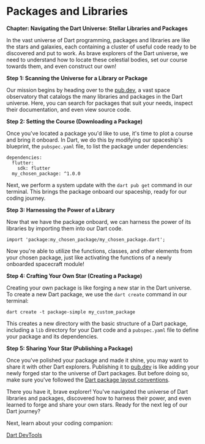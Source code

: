 # Packages and Libraries

**Chapter: Navigating the Dart Universe: Stellar Libraries and Packages**

In the vast universe of Dart programming, packages and libraries are like the stars and galaxies, each containing a cluster of useful code ready to be discovered and put to work. As brave explorers of the Dart universe, we need to understand how to locate these celestial bodies, set our course towards them, and even construct our own!

**Step 1: Scanning the Universe for a Library or Package**

Our mission begins by heading over to the [pub.dev](https://pub.dev/), a vast space observatory that catalogs the many libraries and packages in the Dart universe. Here, you can search for packages that suit your needs, inspect their documentation, and even view source code.

**Step 2: Setting the Course (Downloading a Package)**

Once you've located a package you'd like to use, it's time to plot a course and bring it onboard. In Dart, we do this by modifying our spaceship's blueprint, the `pubspec.yaml` file, to list the package under dependencies:

```
dependencies:
  flutter:
    sdk: flutter
  my_chosen_package: ^1.0.0

```

Next, we perform a system update with the `dart pub get` command in our terminal. This brings the package onboard our spaceship, ready for our coding journey.

**Step 3: Harnessing the Power of a Library**

Now that we have the package onboard, we can harness the power of its libraries by importing them into our Dart code.

```
import 'package:my_chosen_package/my_chosen_package.dart';

```

Now you're able to utilize the functions, classes, and other elements from your chosen package, just like activating the functions of a newly onboarded spacecraft module!

**Step 4: Crafting Your Own Star (Creating a Package)**

Creating your own package is like forging a new star in the Dart universe. To create a new Dart package, we use the `dart create` command in our terminal:

```
dart create -t package-simple my_custom_package

```

This creates a new directory with the basic structure of a Dart package, including a `lib` directory for your Dart code and a `pubspec.yaml` file to define your package and its dependencies.

**Step 5: Sharing Your Star (Publishing a Package)**

Once you've polished your package and made it shine, you may want to share it with other Dart explorers. Publishing it to [pub.dev](https://pub.dev/) is like adding your newly forged star to the universe of Dart packages. But before doing so, make sure you've followed the [Dart package layout conventions](https://dart.dev/guides).

There you have it, brave explorer! You've navigated the universe of Dart libraries and packages, discovered how to harness their power, and even learned to forge and share your own stars. Ready for the next leg of our Dart journey?

Next, learn about your coding companion:

[Dart DevTools](Dart%20DevTools%20bdd98a6356d84289b29aefc178a69adc.md)
